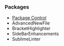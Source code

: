 ### Packages

* [Package Control](https://packagecontrol.io/)
* AdvancedNewFile
* BracketHighlighter
* SideBarEnhancements
* SublimeLinter
